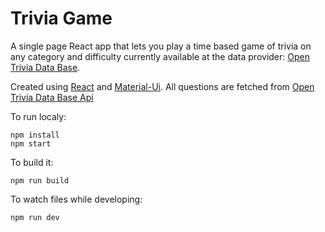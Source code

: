 # Trivia Game

A single page React app that lets you play a time based game of trivia on any category and difficulty currently available at the data provider: [Open Trivia Data Base](https://opentdb.com/). 

Created using [React](https://reactjs.org/) and [Material-Ui](https://material-ui.com/). All questions are fetched from [Open Trivia Data Base Api](https://opentdb.com/)

To run localy:
```
npm install
npm start
``` 
To build it:
```
npm run build
```
To watch files while developing:
```
npm run dev
```
